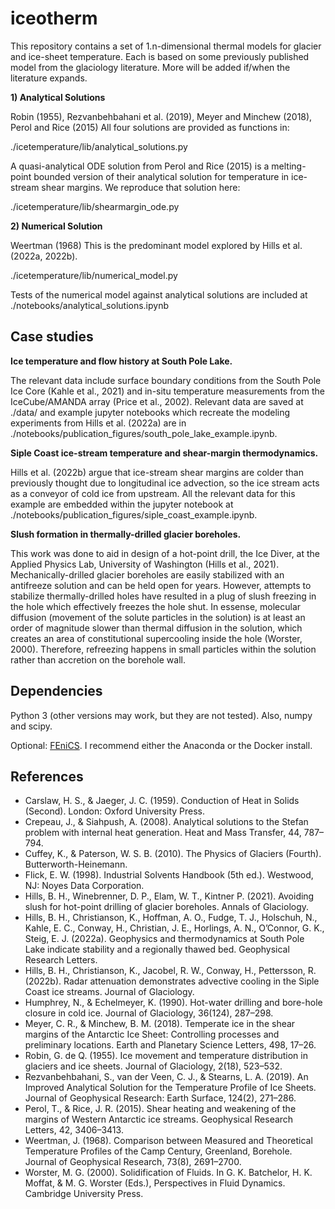 # iceotherm

This repository contains a set of 1.n-dimensional thermal models for glacier and ice-sheet temperature. Each is based on some previously published model from the glaciology literature. More will be added if/when the literature expands.

**1) Analytical Solutions**

Robin (1955), Rezvanbehbahani et al. (2019), Meyer and Minchew (2018), Perol and Rice (2015)
All four solutions are provided as functions in:

./icetemperature/lib/analytical_solutions.py

A quasi-analytical ODE solution from Perol and Rice (2015) is a melting-point bounded version of their analytical solution for temperature in ice-stream shear margins. We reproduce that solution here:

./icetemperature/lib/shearmargin_ode.py

**2) Numerical Solution**

Weertman (1968)
This is the predominant model explored by Hills et al. (2022a, 2022b).

./icetemperature/lib/numerical_model.py

Tests of the numerical model against analytical solutions are included at ./notebooks/analytical_solutions.ipynb

Case studies
---

**Ice temperature and flow history at South Pole Lake.** 

The relevant data include surface boundary conditions from the South Pole Ice Core (Kahle et al., 2021) and in-situ temperature measurements from the IceCube/AMANDA array (Price et al., 2002). Relevant data are saved at ./data/ and example jupyter notebooks which recreate the modeling experiments from Hills et al. (2022a) are in ./notebooks/publication_figures/south_pole_lake_example.ipynb.

**Siple Coast ice-stream temperature and shear-margin thermodynamics.** 

Hills et al. (2022b) argue that ice-stream shear margins are colder than previously thought due to longitudinal ice advection, so the ice stream acts as a conveyor of cold ice from upstream. All the relevant data for this example are embedded within the jupyter notebook at ./notebooks/publication_figures/siple_coast_example.ipynb.


**Slush formation in thermally-drilled glacier boreholes.** 

This work was done to aid in design of a hot-point drill, the Ice Diver, at the Applied Physics Lab, University of Washington (Hills et al., 2021). Mechanically-drilled glacier boreholes are easily stabilized with an antifreeze solution and can be held open for years. However, attempts to stabilize thermally-drilled holes have resulted in a plug of slush freezing in the hole which effectively freezes the hole shut. In essense, molecular diffusion (movement of the solute particles in the solution) is at least an order of magnitude slower than thermal diffusion in the solution, which creates an area of constitutional supercooling inside the hole (Worster, 2000). Therefore, refreezing happens in small particles within the solution rather than accretion on the borehole wall.

Dependencies
---

Python 3 (other versions may work, but they are not tested). Also, numpy and scipy.

Optional:
[FEniCS]. I recommend either the Anaconda or the Docker install.

References
---

- Carslaw, H. S., & Jaeger, J. C. (1959). Conduction of Heat in Solids (Second). London: Oxford University Press.
- Crepeau, J., & Siahpush, A. (2008). Analytical solutions to the Stefan problem with internal heat generation. Heat and Mass Transfer, 44, 787–794.
- Cuffey, K., & Paterson, W. S. B. (2010). The Physics of Glaciers (Fourth). Butterworth-Heinemann.
- Flick, E. W. (1998). Industrial Solvents Handbook (5th ed.). Westwood, NJ: Noyes Data Corporation.
- Hills, B. H., Winebrenner, D. P., Elam, W. T., Kintner P. (2021). Avoiding slush for hot-point drilling of glacier boreholes. Annals of Glaciology.
- Hills, B. H., Christianson, K., Hoffman, A. O., Fudge, T. J., Holschuh, N., Kahle, E. C., Conway, H., Christian, J. E., Horlings, A. N., O’Connor, G. K., Steig, E. J. (2022a). Geophysics and thermodynamics at South Pole Lake indicate stability and a regionally thawed bed. Geophysical Research Letters.
- Hills, B. H., Christianson, K., Jacobel, R. W., Conway, H., Pettersson, R. (2022b). Radar attenuation demonstrates advective cooling in the Siple Coast ice streams. Journal of Glaciology.
- Humphrey, N., & Echelmeyer, K. (1990). Hot-water drilling and bore-hole closure in cold ice. Journal of Glaciology, 36(124), 287–298.
- Meyer, C. R., & Minchew, B. M. (2018). Temperate ice in the shear margins of the Antarctic Ice Sheet: Controlling processes and preliminary locations. Earth and Planetary Science Letters, 498, 17–26.
- Robin, G. de Q. (1955). Ice movement and temperature distribution in glaciers and ice sheets. Journal of Glaciology, 2(18), 523–532.
- Rezvanbehbahani, S., van der Veen, C. J., & Stearns, L. A. (2019). An Improved Analytical Solution for the Temperature Profile of Ice Sheets. Journal of Geophysical Research: Earth Surface, 124(2), 271–286.
- Perol, T., & Rice, J. R. (2015). Shear heating and weakening of the margins of Western Antarctic ice streams. Geophysical Research Letters, 42, 3406–3413.
- Weertman, J. (1968). Comparison between Measured and Theoretical Temperature Profiles of the Camp Century, Greenland, Borehole. Journal of Geophysical Research, 73(8), 2691–2700.
- Worster, M. G. (2000). Solidification of Fluids. In G. K. Batchelor, H. K. Moffat, & M. G. Worster (Eds.), Perspectives in Fluid Dynamics. Cambridge University Press.

[FEniCS]: https://fenicsproject.org/
